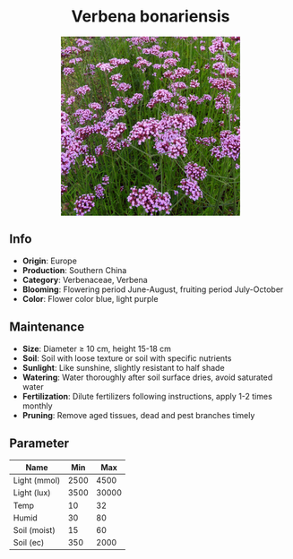 <h1 align='center'>Verbena bonariensis</h1>
<p align="center">
    <img 
        align='center'
        width='320'
        src="../images/verbena bonariensis.png" 
        alt='Verbena bonariensis' />
</p>

## Info

 - **Origin**: Europe
 - **Production**: Southern China
 - **Category**: Verbenaceae, Verbena
 - **Blooming**: Flowering period June-August, fruiting period July-October
 - **Color**: Flower color blue, light purple

## Maintenance

 - **Size**: Diameter ≥ 10 cm, height 15-18 cm
 - **Soil**: Soil with loose texture or soil with specific nutrients
 - **Sunlight**: Like sunshine, slightly resistant to half shade
 - **Watering**: Water thoroughly after soil surface dries, avoid saturated water
 - **Fertilization**: Dilute fertilizers following instructions, apply 1-2 times monthly
 - **Pruning**: Remove aged tissues, dead and pest branches timely

## Parameter

| Name         | Min  | Max   |
|--------------|------|-------|
| Light (mmol) | 2500 | 4500  |
| Light (lux)  | 3500 | 30000 |
| Temp         | 10    | 32    |
| Humid        | 30   | 80    |
| Soil (moist) | 15   | 60    |
| Soil (ec)    | 350  | 2000  |
